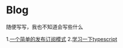 # Blog
随便写写，我也不知道会写些什么


1.[一个简单的发布订阅模式](https://github.com/chinawzc/Blog/issues/1)
2.[学习一下typescript](https://github.com/chinawzc/Blog/issues/2)
